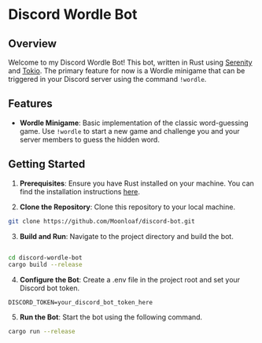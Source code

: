 # Discord Wordle Bot

## Overview

Welcome to my Discord Wordle Bot! This bot, written in Rust using [Serenity](https://crates.io/crates/serenity) and [Tokio](https://crates.io/crates/tokio). The primary feature for now is a Wordle minigame that can be triggered in your Discord server using the command `!wordle`.

## Features

- **Wordle Minigame**: Basic implementation of the classic word-guessing game. Use `!wordle` to start a new game and challenge you and your server members to guess the hidden word.

## Getting Started

1. **Prerequisites**: Ensure you have Rust installed on your machine. You can find the installation instructions [here](https://www.rust-lang.org/learn/get-started).

2. **Clone the Repository**: Clone this repository to your local machine.

```bash
git clone https://github.com/Moonloaf/discord-bot.git
```

3. **Build and Run**: Navigate to the project directory and build the bot.

```bash

cd discord-wordle-bot
cargo build --release
```

4. **Configure the Bot**: Create a .env file in the project root and set your Discord bot token.
```env
DISCORD_TOKEN=your_discord_bot_token_here
```

5. **Run the Bot**: Start the bot using the following command.

```bash
cargo run --release
```
